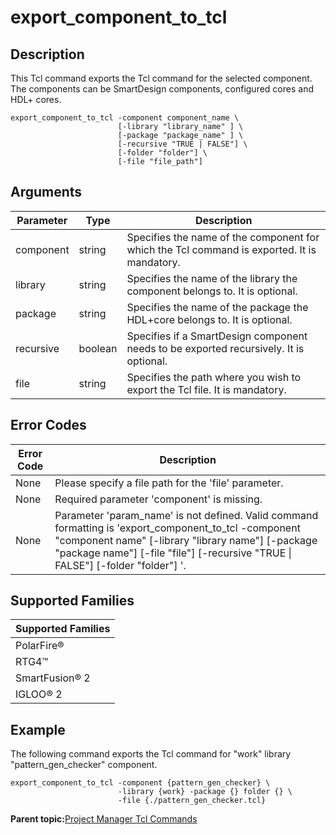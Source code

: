 # export\_component\_to\_tcl

## Description

This Tcl command exports the Tcl command for the selected component. The components can be SmartDesign components, configured cores and HDL+ cores.

```
export_component_to_tcl -component component_name \
                        [-library "library_name" ] \
                        [-package "package_name" ] \
                        [-recursive "TRUE | FALSE"] \
                        [-folder "folder"] \
                        [-file "file_path"]
```

## Arguments

|Parameter|Type|Description|
|---------|----|-----------|
|component|string|Specifies the name of the component for which the Tcl command is exported. It is mandatory.|
|library|string|Specifies the name of the library the component belongs to. It is optional.|
|package|string|Specifies the name of the package the HDL+core belongs to. It is optional.|
|recursive|boolean|Specifies if a SmartDesign component needs to be exported recursively. It is optional.|
|file|string|Specifies the path where you wish to export the Tcl file. It is mandatory.|

## Error Codes

|Error Code|Description|
|----------|-----------|
|None|Please specify a file path for the 'file' parameter.|
|None|Required parameter 'component' is missing.|
|None|Parameter 'param\_name' is not defined. Valid command formatting is 'export\_component\_to\_tcl -component "component name" \[-library "library name"\] \[-package "package name"\] \[-file "file"\] \[-recursive "TRUE \| FALSE"\] \[-folder "folder"\] '.|

## Supported Families

|Supported Families|
|------------------|
|PolarFire®|
|RTG4™|
|SmartFusion® 2|
|IGLOO® 2|

## Example

The following command exports the Tcl command for "work" library "pattern\_gen\_checker" component.

```
export_component_to_tcl -component {pattern_gen_checker} \
                        -library {work} -package {} folder {} \
                        -file {./pattern_gen_checker.tcl}
```

**Parent topic:**[Project Manager Tcl Commands](GUID-CE445F8D-419D-434B-9288-A0005F280E89.md)

